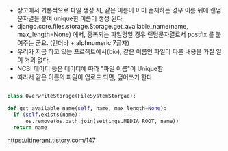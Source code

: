 
- 장고에서 기본적으로 파일 생성 시, 같은 이름이 이미 존재하는 경우 이름 뒤에 랜덤 문자열을 붙여 unique한 이름이 생성 된다.
- django.core.files.storage.Storage.get_available_name(name, max_length=None) 에서,  중복되는 파일명일 경우 랜덤문자열로서 postfix 를 붙여주는 군요. (언더바 + alphnumeric 7글자)
- 우리가 지금 하고 있는 프로젝트에서(bio), 같은 이름인 파일이 다른 내용을 가질 일이 거의 없다.
- NCBI 데이터 등은 데이터에 따라 "파일 이름"이 Unique함
- 따라서 같은 이름의 파일이 업로드 되면, 덮어쓰기 한다.

```python

class OverwriteStorage(FileSystemStorgae):

def get_available_name(self, name, max_length=None):
  if (self.exists(name):
      os.remove(os.path.join(settings.MEDIA_ROOT, name))
  return name 
```
https://itinerant.tistory.com/147
